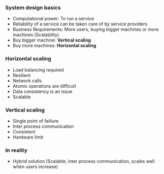 ### System design basics
- Computational power: To run a service
- Reliability of a service can be taken care of by service providers
- Business Requirements: More users, buying bigger machines or more machines (Scalability)
- Buy bigger machine: **Vertical scaling**
- Buy more machines: **Horizontal scaling**

### Horizontal scaling
* Load balancing required
* Resilient
* Network calls
* Atomic operations are difficult
* Data consistency is an issue
* Scalable

### Vertical scaling
* Single point of failiure
* Inter process communication
* Consistent
* Hardware limit

### In reality
* Hybrid solution (Scalable, inter process communication, scales well when users increase)
